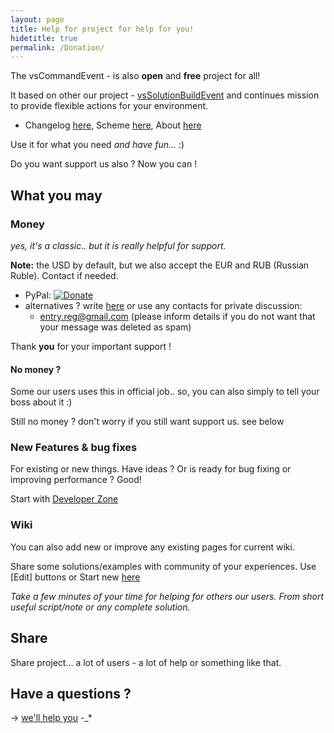 ```yaml
---
layout: page
title: Help for project for help for you!
hidetitle: true
permalink: /Donation/
---
```

The vsCommandEvent - is also **open** and **free** project for all!

It based on other our project - [vsSolutionBuildEvent](http://vssbe.r-eg.net) and continues mission to provide flexible actions for your environment.

* Changelog [here]({{site.baseurl}}/Changelist/), Scheme [here]({{site.docp}}/Scheme/), About [here]({{site.baseurl}}/About/)

Use it for what you need *and have fun...* :)

Do you want support us also ? Now you can !
<br />

## What you may

### Money

*yes, it's a classic.. but it is really helpful for support.* 

**Note:** the USD by default, but we also accept the EUR and RUB (Russian Ruble). Contact if needed.

* PyPal: [![Donate](https://www.paypalobjects.com/en_US/i/btn/btn_donate_SM.gif)](https://www.paypal.com/cgi-bin/webscr?cmd=_donations&business=P2HRG52AJSA9N&lc=US&item_name=vsCommandEvent%20%28vsCE%29%20Open%20Source%20Project&currency_code=USD&bn=PP%2dDonationsBF%3abtn_donate_SM%2egif%3aNonHosted)
* alternatives ? write [here](https://bitbucket.org/3F/vssolutionbuildevent/issues/new) or use any contacts for private discussion:
    * <entry.reg@gmail.com> (please inform details if you do not want that your message was deleted as spam)

Thank **you** for your important support !

#### No money ?

Some our users uses this in official job.. so, you can also simply to tell your boss about it :)

Still no money ? don't worry if you still want support us. see below

### New Features & bug fixes

For existing or new things. Have ideas ? Or is ready for bug fixing or improving performance ? Good!

Start with [Developer Zone]({{site.docp}}/Dev/)

### Wiki

You can also add new or improve any existing pages for current wiki.

Share some solutions/examples with community of your experiences. Use [Edit] buttons or Start new [here]({{site.docp}}/New/)

*Take a few minutes of your time for helping for others our users. From short useful script/note or any complete solution.*

## Share

Share project... a lot of users - a lot of help or something like that.

## Have a questions ?

-> [we'll help you](https://github.com/3F/vsCommandEvent/issues/new) -_*
